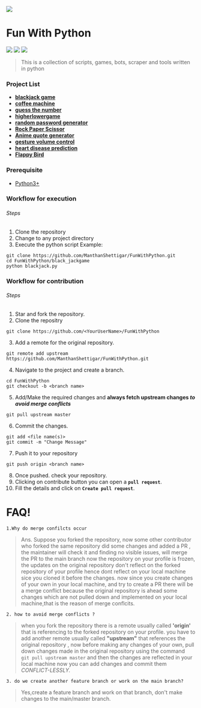 

![](https://external-content.duckduckgo.com/iu/?u=https%3A%2F%2Fstatic.coderbridge.com%2Fimg%2Ftechbridge%2Fimages%2Fhuli%2Fhacktoberfest.png&f=1&nofb=1)

# Fun With Python

![](https://img.shields.io/github/stars/ManthanShettigar/FunWithPython) ![](https://img.shields.io/github/watchers/ManthanShettigar/FunWithPython) ![](https://img.shields.io/github/forks/ManthanShettigar/FunWithPython)

> This is a collection of scripts, games, bots, scraper and tools written in python


### Project List 
- [**blackjack game**](/black_jackgame)
- [**coffee machine**](/coffeemachine)
- [**guess the number**](/guess_the_number)
- [**higherlowergame**](/higherlowergame)
- [**random password generator**](/random_password_generator)
- [**Rock Paper Scissor**](/rock_paper_scissor)
- [**Anime quote generator**](/anime_quote_generator)
- [**gesture volume control**](/gesture_volume_control)
- [**heart disease prediction**](/Heart_Disease_Prediction)
- [**Flappy Bird**](/Flappy-Bird )

### Prerequisite
- [Python3+](https://www.python.org/)


### Workflow for execution
###### Steps
1. Clone the repository
2. Change to any project directory
3. Execute the python script
Example:
```shell
git clone https://github.com/ManthanShettigar/FunWithPython.git
cd FunWithPython/black_jackgame
python blackjack.py
```



### Workflow for contribution
###### Steps
1. Star and fork the repository.
2. Clone the repositry
``` 
git clone https://github.com/<YourUserName>/FunWithPython
```

3. Add a remote for the original repository.
``` 
git remote add upstream https://github.com/ManthanShettigar/FunWithPython.git
```
4. Navigate to the project and create a branch.
```
cd FunWithPython
git checkout -b <branch name>
```
5. Add/Make the required changes and **always fetch upstream changes _to avoid merge conflicts_**
```
git pull upstream master
```
6. Commit the changes.
```
git add <file name(s)>
git commit -m "Change Message"
```
7. Push it to your repository
```
git push origin <branch name>
```
8. Once pushed. check your repository.
9. Clicking on contribute button you can open a **```pull request```**.
10. Fill the details and click on **```Create pull request```**.

# FAQ!

    1.Why do merge confilcts occur

>Ans. Suppose you forked the repository, now some other contributor who forked the same repository did some changes and added a PR , the maintainer will check it and finding no visible issues, will merge the PR to the main branch now the repository on your profile is frozen, the updates on the original repository don't reflect on the forked repository of your profile hence dont reflect on your local machine sice you cloned it before the changes.
now since you create changes of your own in your local machine, and try to create a PR there will be a merge conflict because the original repository is ahead some changes which are not pulled down and implemented on your local machine,that is the reason of merge conflcits.


    2. how to avoid merge conflicts ?

> when you fork the repository there is a remote usually called **'origin'** that is referencing to the forked repository on your profile. you have to add another remote usually called **"upstream"** that references the original repository , now before making any changes of your own,  pull down changes made in the original repository using the command ` git pull upstream master` and then the changes are reflected in your local machine now you can add changes and commit them _CONFLICT-LESSLY._

    3. do we create another feature branch or work on the main branch?

> Yes,create a feature branch and work on that branch, don't make changes to the main/master branch.